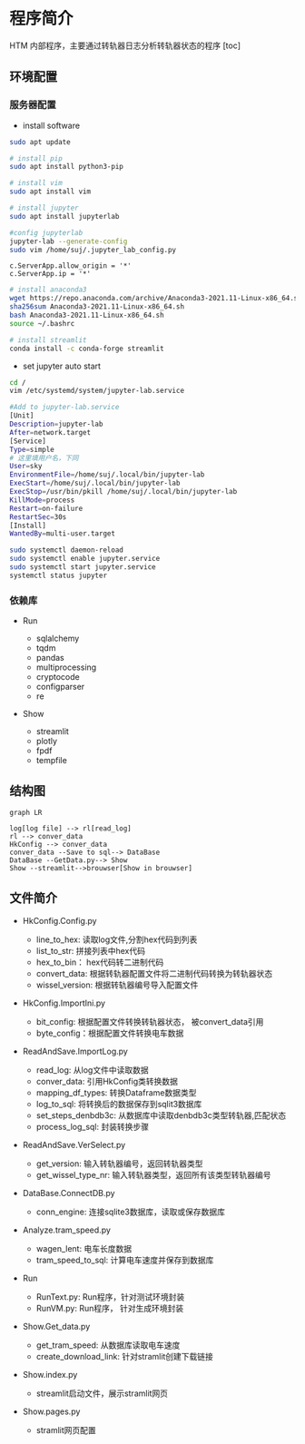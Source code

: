 ﻿# 程序简介
HTM 内部程序，主要通过转轨器日志分析转轨器状态的程序
[toc]
## 环境配置
### 服务器配置
- install software
```bash
sudo apt update

# install pip
sudo apt install python3-pip

# install vim
sudo apt install vim

# install jupyter
sudo apt install jupyterlab

#config jupyterlab
jupyter-lab --generate-config
sudo vim /home/suj/.jupyter_lab_config.py
```
```python3
c.ServerApp.allow_origin = '*'
c.ServerApp.ip = '*'
```

```bash
# install anaconda3
wget https://repo.anaconda.com/archive/Anaconda3-2021.11-Linux-x86_64.sh
sha256sum Anaconda3-2021.11-Linux-x86_64.sh
bash Anaconda3-2021.11-Linux-x86_64.sh
source ~/.bashrc

# install streamlit
conda install -c conda-forge streamlit
```
- set jupyter auto start
```bash
cd /
vim /etc/systemd/system/jupyter-lab.service 
```
```bash
#Add to jupyter-lab.service
[Unit]
Description=jupyter-lab
After=network.target
[Service]
Type=simple
# 这里填用户名，下同
User=sky
EnvironmentFile=/home/suj/.local/bin/jupyter-lab
ExecStart=/home/suj/.local/bin/jupyter-lab
ExecStop=/usr/bin/pkill /home/suj/.local/bin/jupyter-lab
KillMode=process
Restart=on-failure
RestartSec=30s
[Install]
WantedBy=multi-user.target

```
```bash
sudo systemctl daemon-reload
sudo systemctl enable jupyter.service
sudo systemctl start jupyter.service
systemctl status jupyter
```

### 依赖库
- Run
  - sqlalchemy
  - tqdm
  - pandas
  - multiprocessing
  - cryptocode
  - configparser
  - re

- Show
  - streamlit
  - plotly
  - fpdf
  - tempfile

## 结构图
  ```mermaid
  graph LR

  log[log file] --> rl[read_log]
  rl --> conver_data
  HkConfig --> conver_data
  conver_data --Save to sql--> DataBase
  DataBase --GetData.py--> Show
  Show --streamlit-->brouwser[Show in brouwser]
  
  ```

## 文件简介

- HkConfig.Config.py
  - line_to_hex: 读取log文件,分割hex代码到列表
  - list_to_str: 拼接列表中hex代码
  - hex_to_bin： hex代码转二进制代码
  - convert_data: 根据转轨器配置文件将二进制代码转换为转轨器状态
  - wissel_version: 根据转轨器编号导入配置文件


- HkConfig.ImportIni.py
  - bit_config: 根据配置文件转换转轨器状态， 被convert_data引用
  - byte_config：根据配置文件转换电车数据
  

- ReadAndSave.ImportLog.py
  - read_log: 从log文件中读取数据
  - conver_data: 引用HkConfig类转换数据
  - mapping_df_types: 转换Dataframe数据类型
  - log_to_sql: 将转换后的数据保存到sqlit3数据库
  - set_steps_denbdb3c: 从数据库中读取denbdb3c类型转轨器,匹配状态
  - process_log_sql: 封装转换步骤

- ReadAndSave.VerSelect.py
  - get_version: 输入转轨器编号，返回转轨器类型
  - get_wissel_type_nr: 输入转轨器类型，返回所有该类型转轨器编号
  
- DataBase.ConnectDB.py
  - conn_engine: 连接sqlite3数据库，读取或保存数据库

- Analyze.tram_speed.py
  - wagen_lent: 电车长度数据
  - tram_speed_to_sql: 计算电车速度并保存到数据库

- Run
  - RunText.py: Run程序，针对测试环境封装
  - RunVM.py: Run程序， 针对生成环境封装
  
- Show.Get_data.py
  - get_tram_speed: 从数据库读取电车速度
  - create_download_link: 针对stramlit创建下载链接

- Show.index.py
  - streamlit启动文件，展示stramlit网页

- Show.pages.py
  - stramlit网页配置